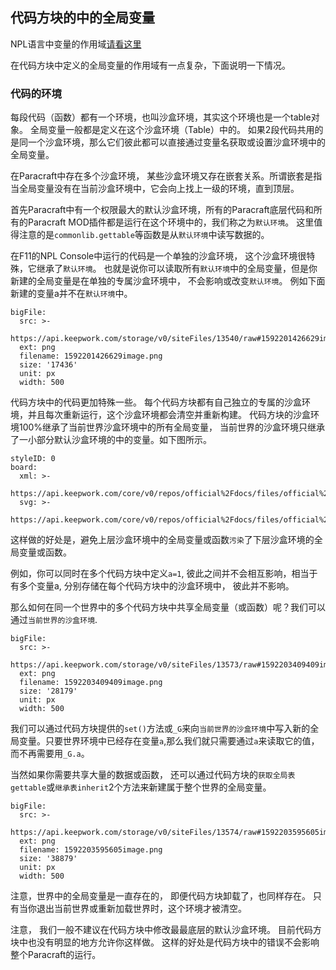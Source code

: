 ## 代码方块的中的全局变量

NPL语言中变量的作用域[请看这里](/official/docs/NPL/names)

在代码方块中定义的全局变量的作用域有一点复杂，下面说明一下情况。 

### 代码的环境
每段代码（函数）都有一个环境，也叫沙盒环境，其实这个环境也是一个table对象。 全局变量一般都是定义在这个沙盒环境（Table）中的。 
如果2段代码共用的是同一个沙盒环境，那么它们彼此都可以直接通过变量名获取或设置沙盒环境中的全局变量。 

在Paracraft中存在多个沙盒环境， 某些沙盒环境又存在嵌套关系。所谓嵌套是指当全局变量没有在当前沙盒环境中，它会向上找上一级的环境，直到顶层。 

首先Paracraft中有一个权限最大的默认沙盒环境，所有的Paracraft底层代码和所有的Paracraft MOD插件都是运行在这个环境中的，我们称之为`默认环境`。 
这里值得注意的是`commonlib.gettable`等函数是从`默认环境`中读写数据的。


在F11的NPL Console中运行的代码是一个单独的沙盒环境， 这个沙盒环境很特殊，它继承了`默认环境`。 也就是说你可以读取所有`默认环境`中的全局变量，但是你新建的全局变量是在单独的专属沙盒环境中， 不会影响或改变`默认环境`。 例如下面新建的变量a并不在`默认环境`中。
 
```@BigFile
bigFile:
  src: >-
    https://api.keepwork.com/storage/v0/siteFiles/13540/raw#1592201426629image.png
  ext: png
  filename: 1592201426629image.png
  size: '17436'
  unit: px
  width: 500

```

代码方块中的代码更加特殊一些。 每个代码方块都有自己独立的专属的沙盒环境，并且每次重新运行，这个沙盒环境都会清空并重新构建。 
代码方块的沙盒环境100%继承了当前世界沙盒环境中的所有全局变量， 当前世界的沙盒环境只继承了一小部分默认沙盒环境的中的变量。如下图所示。

```@Board
styleID: 0
board:
  xml: >-
    https://api.keepwork.com/core/v0/repos/official%2Fdocs/files/official%2Fdocs%2F_config%2Fboard%2Fsandbox%20code%20block.xml
  svg: >-
    https://api.keepwork.com/core/v0/repos/official%2Fdocs/files/official%2Fdocs%2F_config%2Fboard%2Fsandbox%20code%20block.svg

```

这样做的好处是，避免上层沙盒环境中的全局变量或函数`污染`了下层沙盒环境的全局变量或函数。 

例如，你可以同时在多个代码方块中定义`a=1`, 彼此之间并不会相互影响，相当于有多个变量a, 分别存储在每个代码方块中的沙盒环境中， 彼此并不影响。 

那么如何在同一个世界中的多个代码方块中共享全局变量（或函数）呢？我们可以通过`当前世界的沙盒环境`.

```@BigFile
bigFile:
  src: >-
    https://api.keepwork.com/storage/v0/siteFiles/13573/raw#1592203409409image.png
  ext: png
  filename: 1592203409409image.png
  size: '28179'
  unit: px
  width: 500

```

我们可以通过代码方块提供的`set()`方法或`_G`来向`当前世界的沙盒环境`中写入新的全局变量。只要世界环境中已经存在变量`a`,那么我们就只需要通过`a`来读取它的值，而不再需要用`_G.a`。

当然如果你需要共享大量的数据或函数， 还可以通过代码方块的`获取全局表gettable`或`继承表inherit`2个方法来新建属于整个世界的全局变量。 
 
```@BigFile
bigFile:
  src: >-
    https://api.keepwork.com/storage/v0/siteFiles/13574/raw#1592203595605image.png
  ext: png
  filename: 1592203595605image.png
  size: '38879'
  unit: px
  width: 500

```

注意，世界中的全局变量是一直存在的， 即便代码方块卸载了，也同样存在。 只有当你退出当前世界或重新加载世界时，这个环境才被清空。 

注意， 我们一般不建议在代码方块中修改最最底层的默认沙盒环境。 目前代码方块中也没有明显的地方允许你这样做。 这样的好处是代码方块中的错误不会影响整个Paracraft的运行。 


